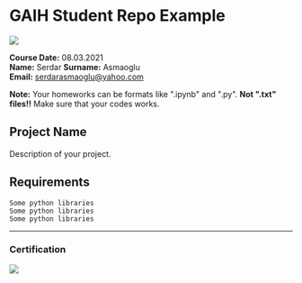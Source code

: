 # GAIH Student Repo Example
![](img/newlogo.png)

**Course Date:** 08.03.2021  
**Name:** Serdar 
**Surname:** Asmaoglu  
**Email:** serdarasmaoglu@yahoo.com  

**Note:** Your homeworks can be formats like ".ipynb" and ".py". **Not ".txt" files!!** Make sure that your codes works.  

## Project Name
Description of your project.

## Requirements
```
Some python libraries
Some python libraries
Some python libraries
```
---

### Certification
![](img/TopLearnerCertificate.png)

